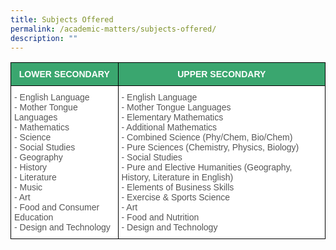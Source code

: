 ```yaml
---
title: Subjects Offered
permalink: /academic-matters/subjects-offered/
description: ""
---
```

<style type="text/css">
.tg  {border-collapse:collapse;border-spacing:0;}
.tg td{border-color:black;border-style:solid;border-width:1px;font-family:Arial, sans-serif;font-size:14px;
  overflow:hidden;padding:10px 5px;word-break:normal;}
.tg th{border-color:black;border-style:solid;border-width:1px;font-family:Arial, sans-serif;font-size:14px;
  font-weight:normal;overflow:hidden;padding:10px 5px;word-break:normal;}
.tg .tg-k0s0{background-color:#3AA66F;color:#FFF;font-weight:bold;text-align:center;vertical-align:middle}
.tg .tg-njgx{background-color:#FFF;color:#565656;text-align:left;vertical-align:top}
</style>
<table class="tg">
<thead>
  <tr>
    <th class="tg-k0s0"><span style="color:#FFF;background-color:#3AA66F">LOWER SECONDARY</span><br></th>
    <th class="tg-k0s0"><span style="color:#FFF;background-color:#3AA66F">UPPER SECONDARY</span><br></th>
  </tr>
</thead>
<tbody>
  <tr>
    <td class="tg-njgx">- English Language<br>- Mother Tongue Languages<br>- Mathematics<br>- Science<br>- Social Studies<br>- Geography<br>- History<br>- Literature<br>- Music<br>- Art<br>- Food and Consumer Education<br>- Design and Technology</td>
    <td class="tg-njgx">- English Language<br>- Mother Tongue Languages<br>- Elementary Mathematics<br>- Additional Mathematics<br>- Combined Science (Phy/Chem, Bio/Chem)<br>- Pure Sciences (Chemistry, Physics, Biology)<br>- Social Studies<br>- Pure and Elective Humanities (Geography, History, Literature in English)<br>- Elements of Business Skills<br><span style="background-color:initial">- Exercise &amp; Sports Science</span><br>- Art<br>- Food and Nutrition<br>- Design and Technology</td>
  </tr>
</tbody>
</table>